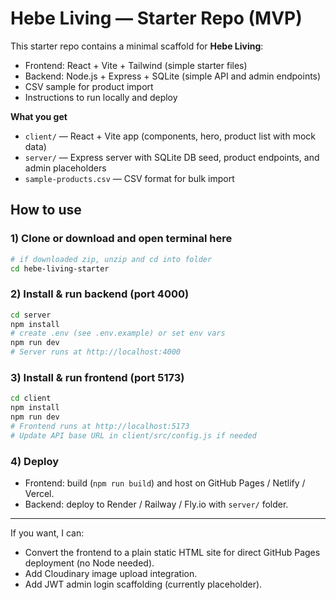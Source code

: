 # Hebe Living — Starter Repo (MVP)

This starter repo contains a minimal scaffold for **Hebe Living**:
- Frontend: React + Vite + Tailwind (simple starter files)
- Backend: Node.js + Express + SQLite (simple API and admin endpoints)
- CSV sample for product import
- Instructions to run locally and deploy

**What you get**
- `client/` — React + Vite app (components, hero, product list with mock data)
- `server/` — Express server with SQLite DB seed, product endpoints, and admin placeholders
- `sample-products.csv` — CSV format for bulk import

## How to use

### 1) Clone or download and open terminal here
```bash
# if downloaded zip, unzip and cd into folder
cd hebe-living-starter
```

### 2) Install & run backend (port 4000)
```bash
cd server
npm install
# create .env (see .env.example) or set env vars
npm run dev
# Server runs at http://localhost:4000
```

### 3) Install & run frontend (port 5173)
```bash
cd client
npm install
npm run dev
# Frontend runs at http://localhost:5173
# Update API base URL in client/src/config.js if needed
```

### 4) Deploy
- Frontend: build (`npm run build`) and host on GitHub Pages / Netlify / Vercel.
- Backend: deploy to Render / Railway / Fly.io with `server/` folder.

---

If you want, I can:
- Convert the frontend to a plain static HTML site for direct GitHub Pages deployment (no Node needed).
- Add Cloudinary image upload integration.
- Add JWT admin login scaffolding (currently placeholder).
